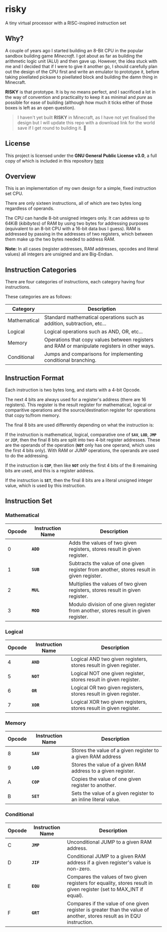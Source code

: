 # risky
A tiny virtual processor with a RISC-inspired instruction set

## Why?

A couple of years ago I started building an 8-Bit CPU in the popular sandbox building game *Minecraft*. I got about as far as building the arithmetic logic unit (ALU) and then gave up. However, the idea stuck with me and I decided that if I were to give it another go, I should carefully plan out the design of the CPU first and write an emulator to prototype it, before taking pixellated pickaxe to pixellated block and building the damn thing in Minecraft.

**RISKY** is that prototype. It is by no means perfect, and I sacrificed a lot in the way of convention and practicality to keep it as minimal and *pure* as possible for ease of building (although how much it ticks either of those boxes is left as an open question).

> I haven't yet built **RISKY** in Minecraft, as I have not yet finalised the design but I will update this repo with a download link for the world save if I get round to building it. :wrench:

## License

This project is licensed under the **GNU General Public License v3.0**, a full copy of which is included in this repository [here](https://raw.githubusercontent.com/saxbophone/risky/master/LICENSE)

## Overview
This is an implementation of my own design for a simple, fixed instruction set CPU.

There are only sixteen instructions, all of which are two bytes long regardless of operands.

The CPU can handle 8-bit unsigned integers only. It can address up to 64KiB (*kibibytes*) of RAM by using two bytes for addressing purposes (equivalent to an 8-bit CPU with a 16-bit data bus I guess). RAM is addressed by passing in the addresses of two registers, which between them make up the two bytes needed to address RAM. 

**Note:** In all cases (register addresses, RAM addresses, opcodes and literal values) all integers are unsigned and are Big-Endian.

## Instruction Categories

There are four categories of instructions, each category having four instructions.

These categories are as follows:

| Category     | Description                                                                                  |
| ------------ | -------------------------------------------------------------------------------------------- |
| Mathematical | Standard mathematical operations such as addition, subtraction, etc...                       |
| Logical      | Logical operations such as AND, OR, etc...                                                   |
| Memory       | Operations that copy values between registers and RAM or manipulate registers in other ways. |
| Conditional  | Jumps and comparisons for implementing conditional branching.                                |

## Instruction Format

Each instruction is two bytes long, and starts with a 4-bit Opcode.

The next 4 bits are always used for a register's address (there are 16 registers). This register is the result register for mathematical, logical or comparitive operations and the source/destination register for operations that copy to/from memory.

The final 8 bits are used differently depending on what the instruction is:

If the instruction is mathematical, logical, comparative one of **`SAV`**, **`LOD`**, **`JMP`** or **`JIF`**, then the final 8 bits are split into two 4-bit register addresses. These are the operands of the operation (**`NOT`** only has one operand, which uses the first 4 bits only). With RAM or JUMP operations, the operands are used to do the addressing.

If the instruction is **`COP`**, then like **`NOT`** only the first 4 bits of the 8 remaining bits are used, and this is a register address.

If the instruction is **`SET`**, then the final 8 bits are a literal unsigned integer value, which is used by this instruction.

## Instruction Set

### Mathematical

| Opcode | Instruction Name | Description                                                                                                            |
| ------ | ---------------- | ---------------------------------------------------------------------------------------------------------------------- |
| 0      | **`ADD`**        | Adds the values of two given registers, stores result in given register.                                               |
| 1      | **`SUB`**        | Subtracts the value of one given register from another, stores result in given register.                               |
| 2      | **`MUL`**        | Multiplies the values of two given registers, stores result in given register.                                         |
| 3      | **`MOD`**        | Modulo division of one given register from another, stores result in given register.                                   |

### Logical

| Opcode | Instruction Name | Description                                                                                                            |
| ------ | ---------------- | ---------------------------------------------------------------------------------------------------------------------- |
| 4      | **`AND`**        | Logical AND two given registers, stores result in given register.                                                      |
| 5      | **`NOT`**        | Logical NOT one given register, stores result in given register.                                                       |
| 6      | **`OR`**         | Logical OR two given registers, stores result in given register.                                                       |
| 7      | **`XOR`**        | Logical XOR two given registers, stores result in given register.                                                      |

### Memory

| Opcode | Instruction Name | Description                                                                                                            |
| ------ | ---------------- | ---------------------------------------------------------------------------------------------------------------------- |
| 8      | **`SAV`**        | Stores the value of a given register to a given RAM address                                                            |
| 9      | **`LOD`**        | Stores the value of a given RAM address to a given register.                                                           |
| A      | **`COP`**        | Copies the value of one given register to another.                                                                     |
| B      | **`SET`**        | Sets the value of a given register to an inline literal value.                                                         |

### Conditional

| Opcode | Instruction Name | Description                                                                                                            |
| ------ | ---------------- | ---------------------------------------------------------------------------------------------------------------------- |
| C      | **`JMP`**        | Unconditional JUMP to a given RAM address.                                                                             |
| D      | **`JIF`**        | Conditional JUMP to a given RAM address if a given register's value is non-zero.                                       |
| E      | **`EQU`**        | Compares the values of two given registers for equality, stores result in given register (set to MAX_INT if equal).    |
| F      | **`GRT`**        | Compares if the value of one given register is greater than the value of another, stores result as in EQU instruction. |

